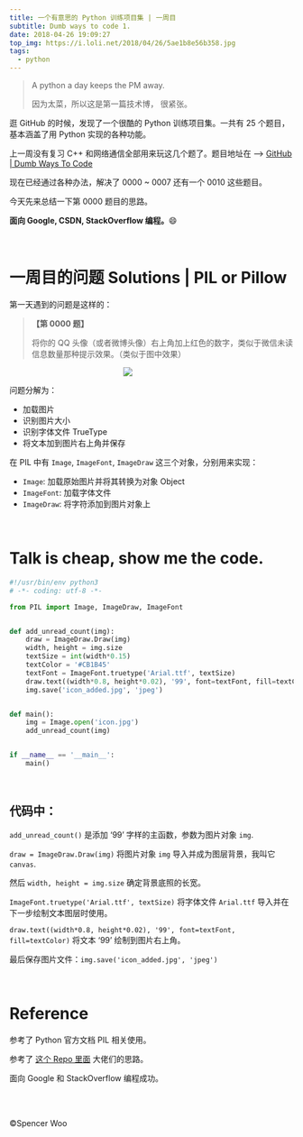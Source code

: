 ```yaml
---
title: 一个有意思的 Python 训练项目集 | 一周目
subtitle: Dumb ways to code 1.
date: 2018-04-26 19:09:27
top_img: https://i.loli.net/2018/04/26/5ae1b8e56b358.jpg
tags:
  - python
---
```


> A python a day keeps the PM away.
>
> 因为太菜，所以这是第一篇技术博， 很紧张。

逛 GitHub 的时候，发现了一个很酷的 Python 训练项目集。一共有 25 个题目，基本涵盖了用 Python 实现的各种功能。

上一周没有复习 C++ 和网络通信全部用来玩这几个题了。题目地址在 --> [GitHub | Dumb Ways To Code](https://github.com/spencerwoo98/Dumb-Ways-To-Code)

现在已经通过各种办法，解决了 0000 ~ 0007 还有一个 0010 这些题目。

今天先来总结一下第 0000 题目的思路。

**面向 Google, CSDN, StackOverflow 编程。**:smile:

<br>

# 一周目的问题 Solutions | PIL or Pillow

第一天遇到的问题是这样的：

> **【第 0000 题】**
>
> 将你的 QQ 头像（或者微博头像）右上角加上红色的数字，类似于微信未读信息数量那种提示效果。（类似于图中效果）

<div style="display:block; margin-left: auto; margin-right: auto; width:20%; ">

![](https://i.loli.net/2018/04/26/5ae1bd7469715.jpg)

</div>

问题分解为：

- 加载图片
- 识别图片大小
- 识别字体文件 TrueType
- 将文本加到图片右上角并保存

在 PIL 中有 `Image`, `ImageFont`, `ImageDraw` 这三个对象，分别用来实现：

- `Image`: 加载原始图片并将其转换为对象 Object
- `ImageFont`: 加载字体文件
- `ImageDraw`: 将字符添加到图片对象上

<br>

# Talk is cheap, show me the code.

```python
#!/usr/bin/env python3
# -*- coding: utf-8 -*-

from PIL import Image, ImageDraw, ImageFont


def add_unread_count(img):
    draw = ImageDraw.Draw(img)
    width, height = img.size
    textSize = int(width*0.15)
    textColor = '#CB1B45'
    textFont = ImageFont.truetype('Arial.ttf', textSize)
    draw.text((width*0.8, height*0.02), '99', font=textFont, fill=textColor)
    img.save('icon_added.jpg', 'jpeg')


def main():
    img = Image.open('icon.jpg')
    add_unread_count(img)


if __name__ == '__main__':
    main()

```

<br>

## 代码中：

`add_unread_count()` 是添加 ‘99’ 字样的主函数，参数为图片对象 `img`.

`draw = ImageDraw.Draw(img)` 将图片对象 `img` 导入并成为图层背景，我叫它 `canvas`.

然后 `width, height = img.size` 确定背景底照的长宽。

`ImageFont.truetype('Arial.ttf', textSize)` 将字体文件 `Arial.ttf` 导入并在下一步绘制文本图层时使用。

`draw.text((width*0.8, height*0.02), '99', font=textFont, fill=textColor)` 将文本 ‘99’ 绘制到图片右上角。

最后保存图片文件：`img.save('icon_added.jpg', 'jpeg')`

<br>

# Reference

参考了 Python 官方文档 PIL 相关使用。

参考了 [这个 Repo 里面](https://github.com/Show-Me-the-Code/python) 大佬们的思路。

面向 Google 和 StackOverflow 编程成功。

<br>

<br>

©Spencer Woo
